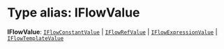 # Type alias: IFlowValue

**IFlowValue**: [`IFlowConstantValue`](/en/auto-docs/form-materials/interfaces/IFlowConstantValue.md) | [`IFlowRefValue`](/en/auto-docs/form-materials/interfaces/IFlowRefValue.md) | [`IFlowExpressionValue`](/en/auto-docs/form-materials/interfaces/IFlowExpressionValue.md) | [`IFlowTemplateValue`](/en/auto-docs/form-materials/interfaces/IFlowTemplateValue.md)
